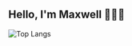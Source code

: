 ## Hello, I'm Maxwell 👋👨‍💻

![Top Langs](https://github-readme-stats.vercel.app/api/top-langs/?username=max-all&hide_progress=true)

<!--
-->
